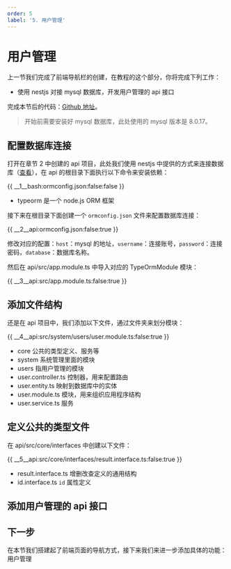 ```yaml
---
order: 5
label: '5. 用户管理'
---
```


# 用户管理

上一节我们完成了前端导航栏的创建，在教程的这个部分，你将完成下列工作：

- 使用 nestjs 对接 mysql 数据库，开发用户管理的 api 接口

完成本节后的代码：<a href="https://github.com/NG-NEST/ng-nest-examples/tree/master/RBAC/5-user-manage" target="_blank">Github 地址</a>。

> 开始前需要安装好 mysql 数据库，此处使用的 mysql 版本是 8.0.17。

## 配置数据库连接

打开在章节 2 中创建的 api 项目，此处我们使用 nestjs 中提供的方式来连接数据库（<a href="https://docs.nestjs.com/techniques/database" target="_blank">查看</a>），在 api 的根目录下面执行以下命令来安装依赖：

{{ __1\__bash:ormconfig.json:false:false }}

- typeorm 是一个 node.js ORM 框架

接下来在根目录下面创建一个 `ormconfig.json` 文件来配置数据库连接：

{{ __2\__api:ormconfig.json:false:true }}

修改对应的配置：`host`：mysql 的地址，`username`：连接账号，`password`：连接密码，`database`：数据库名称。

然后在 api/src/app.module.ts 中导入对应的 TypeOrmModule 模块：

{{ __3\__api:src/app.module.ts:false:true }}

## 添加文件结构

还是在 api 项目中，我们添加以下文件，通过文件夹来划分模块：

{{ __4\__api:src/system/users/user.module.ts:false:true }}

- core 公共的类型定义、服务等
- system 系统管理里面的模块
- users 指用户管理的模块
- user.controller.ts 控制器，用来配置路由
- user.entity.ts 映射到数据库中的实体
- user.module.ts 模块，用来组织应用程序结构
- user.service.ts 服务

## 定义公共的类型文件

在 api/src/core/interfaces 中创建以下文件：

{{ __5\__api:src/core/interfaces/result.interface.ts:false:true }}

- result.interface.ts 增删改查定义的通用结构
- id.interface.ts `id` 属性定义

## 添加用户管理的 api 接口



## 下一步

在本节我们搭建起了前端页面的导航方式，接下来我们来进一步添加具体的功能：用户管理

